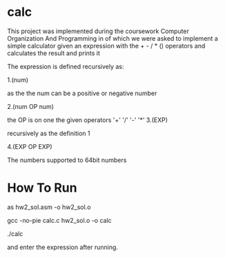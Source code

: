 # calc

This project was implemented during the coursework  Computer Organization And Programming in of which we were asked to implement a simple calculator 
given an expression with the  + - / *  () operators and calculates the result and prints it

The expression is defined recursively as:

1.(num)

as the the num can be a positive or negative number

2.(num OP num)

the OP is on one the given operators '+' '/' '-' '*'
3.(EXP)

recursively as the definition 1

4.(EXP OP EXP)


The numbers supported to 64bit numbers


# How To Run

as hw2_sol.asm -o hw2_sol.o


gcc -no-pie calc.c hw2_sol.o -o calc


./calc


and enter the expression after running.
